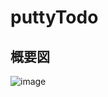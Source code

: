 # puttyTodo
## 概要図

![image](https://user-images.githubusercontent.com/54207117/175900401-d2d665eb-b9d5-4d32-b52c-25d0ef83368c.png)
